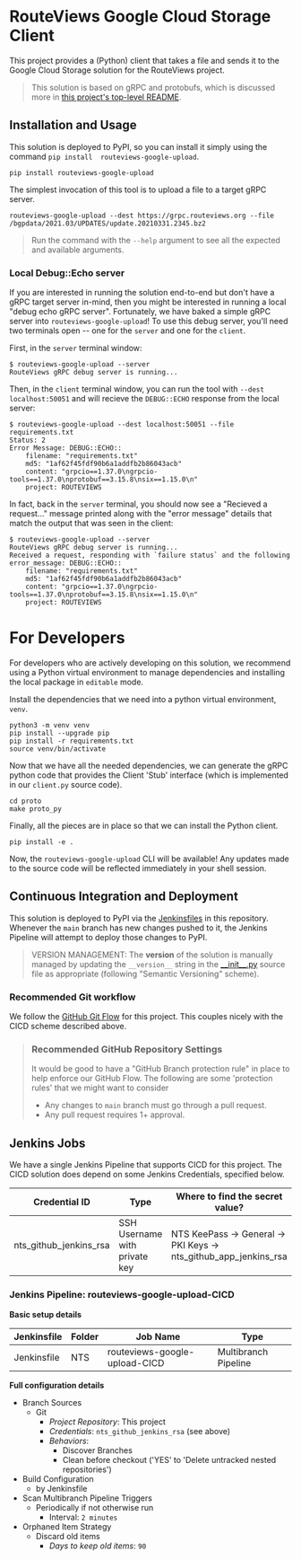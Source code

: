 # RouteViews Google Cloud Storage Client

This project provides a (Python) client that takes a file and sends it to the Google Cloud 
Storage solution for the RouteViews project. 

> This solution is based on gRPC and protobufs, which is discussed more in [this project's top-level 
> README](../README.md).

## Installation and Usage

This solution is deployed to PyPI, so you can install it simply using the command `pip install 
routeviews-google-upload`.

    pip install routeviews-google-upload

The simplest invocation of this tool is to upload a file to a target gRPC server.

    routeviews-google-upload --dest https://grpc.routeviews.org --file /bgpdata/2021.03/UPDATES/update.20210331.2345.bz2

> Run the command with the `--help` argument to see all the expected and available arguments.

### Local Debug::Echo server

If you are interested in running the solution end-to-end but don't have a gRPC target server in-mind, then you might 
be interested in running a local "debug echo gRPC server". 
Fortunately, we have baked a simple gRPC server into `routeviews-google-upload`!
To use this debug server, you'll need two terminals open -- one for the `server` and one for the `client`.

First, in the `server` terminal window:

    $ routeviews-google-upload --server
    RouteViews gRPC debug server is running...

Then, in the `client` terminal window, you can run the tool with `--dest localhost:50051` and will recieve the 
`DEBUG::ECHO` response from the local server:

    $ routeviews-google-upload --dest localhost:50051 --file requirements.txt 
    Status: 2
    Error Message: DEBUG::ECHO::
        filename: "requirements.txt"
        md5: "1af62f45fdf90b6a1addfb2b86043acb"
        content: "grpcio==1.37.0\ngrpcio-tools==1.37.0\nprotobuf==3.15.8\nsix==1.15.0\n"
        project: ROUTEVIEWS

In fact, back in the `server` terminal, you should now see a "Recieved a request..." message printed along with the 
"error message" details that match the output that was seen in the client:

    $ routeviews-google-upload --server
    RouteViews gRPC debug server is running...
    Received a request, responding with `failure status` and the following error_message: DEBUG::ECHO::
        filename: "requirements.txt"
        md5: "1af62f45fdf90b6a1addfb2b86043acb"
        content: "grpcio==1.37.0\ngrpcio-tools==1.37.0\nprotobuf==3.15.8\nsix==1.15.0\n"
        project: ROUTEVIEWS

# For Developers

For developers who are actively developing on this solution, we recommend using a Python virtual environment to manage 
dependencies and installing the local package in `editable` mode.

Install the dependencies that we need into a python virtual environment, `venv`.

    python3 -m venv venv
    pip install --upgrade pip
    pip install -r requirements.txt
    source venv/bin/activate

Now that we have all the needed dependencies, we can generate the gRPC python code that provides the Client 'Stub' 
interface (which is implemented in our `client.py` source code). 
    
    cd proto
    make proto_py

Finally, all the pieces are in place so that we can install the Python client.

    pip install -e .

Now, the `routeviews-google-upload` CLI will be available! 
Any updates made to the source code will be reflected immediately in your shell session.  

## Continuous Integration and Deployment

This solution is deployed to PyPI via the [Jenkinsfiles](../Jenkinsfile) in this repository. 
Whenever the `main` branch has new changes pushed to it, the Jenkins Pipeline will attempt to deploy those changes to 
PyPI.

> VERSION MANAGEMENT: The **version** of the solution is manually managed by updating the `__version__` string in the 
[\_\_init\_\_.py](__init__.py) source file as appropriate (following "Semantic Versioning" scheme).

### Recommended Git workflow

We follow the [GitHub Git Flow](https://guides.github.com/introduction/flow/) for this project.
This couples nicely with the CICD scheme described above.

> ### Recommended GitHub Repository Settings
> It would be good to have a "GitHub Branch protection rule" in place to help enforce our GitHub Flow.
The following are some 'protection rules' that we might want to consider
> * Any changes to `main` branch must go through a pull request.
> * Any pull request requires 1+ approval.

## Jenkins Jobs

We have a single Jenkins Pipeline that supports CICD for this project.
The CICD solution does depend on some Jenkins Credentials, specified below.

|           Credential ID           | Type                          | Where to find the secret value?|
|-----------------------------------|-------------------------------|--------------------------------|
| nts_github_jenkins_rsa           | SSH Username with private key | NTS KeePass -> General -> PKI Keys -> nts_github_app_jenkins_rsa | 


### Jenkins Pipeline: routeviews-google-upload-CICD 
**Basic setup details**

| Jenkinsfile | Folder | Job Name | Type | 
|-------------|--------|----------|------|
| Jenkinsfile | NTS | routeviews-google-upload-CICD | Multibranch Pipeline |

**Full configuration details**

* Branch Sources
    * Git
        * *Project Repository*: This project 
        * *Credentials*: `nts_github_jenkins_rsa` (see above)
        * *Behaviors*: 
            - Discover Branches
            - Clean before checkout ('YES' to 'Delete untracked nested repositories')
* Build Configuration
    * by Jenkinsfile 
* Scan Multibranch Pipeline Triggers
  * Periodically if not otherwise run
    * Interval: `2 minutes`
* Orphaned Item Strategy
    * Discard old items
        * *Days to keep old items*: `90`


